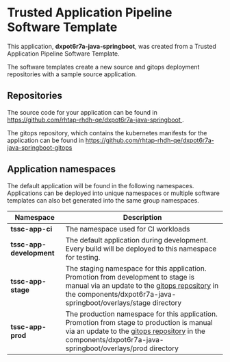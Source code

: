 # Trusted Application Pipeline Software Template

This application, **dxpot6r7a-java-springboot**, was created from a Trusted Application Pipeline Software Template.

The software templates create a new source and gitops deployment repositories with a sample source application. 

## Repositories

The source code for your application can be found in [https://github.com/rhtap-rhdh-qe/dxpot6r7a-java-springboot ](https://github.com/rhtap-rhdh-qe/dxpot6r7a-java-springboot ).
 
The gitops repository, which contains the kubernetes manifests for the application can be found in 
[https://github.com/rhtap-rhdh-qe/dxpot6r7a-java-springboot-gitops ](https://github.com/rhtap-rhdh-qe/dxpot6r7a-java-springboot-gitops ) 

## Application namespaces 

The default application will be found in the following namespaces. Applications can be deployed into unique namespaces or multiple software templates can also bet generated into the same group namespaces.  

|  Namespace   |  Description   |  
| -------- | -------- |
| **tssc-app-ci** | The namespace used for CI workloads |
| **tssc-app-development** | The default application during development. Every build will be deployed to this namespace for testing. |
| **tssc-app-stage** | The staging namespace for this application. Promotion from development to stage is manual via an update to the [gitops repository](https://github.com/rhtap-rhdh-qe/dxpot6r7a-java-springboot-gitops ) in the components/dxpot6r7a-java-springboot/overlays/stage directory |
| **tssc-app-prod** | The production namespace for this application. Promotion from stage to production is manual via an update to the [gitops repository](https://github.com/rhtap-rhdh-qe/dxpot6r7a-java-springboot-gitops ) in the components/dxpot6r7a-java-springboot/overlays/prod directory |